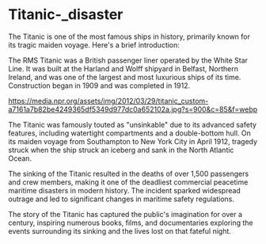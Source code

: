 # Titanic-_disaster

The Titanic is one of the most famous ships in history, primarily known for its tragic maiden voyage. Here's a brief introduction:

The RMS Titanic was a British passenger liner operated by the White Star Line. It was built at the Harland and Wolff shipyard in Belfast, Northern Ireland, and was one of the largest and most luxurious ships of its time. Construction began in 1909 and was completed in 1912.

https://media.npr.org/assets/img/2012/03/29/titanic_custom-a7161a7b82be4249365df5349d977dc0a652102a.jpg?s=900&c=85&f=webp

The Titanic was famously touted as "unsinkable" due to its advanced safety features, including watertight compartments and a double-bottom hull. On its maiden voyage from Southampton to New York City in April 1912, tragedy struck when the ship struck an iceberg and sank in the North Atlantic Ocean.

The sinking of the Titanic resulted in the deaths of over 1,500 passengers and crew members, making it one of the deadliest commercial peacetime maritime disasters in modern history. The incident sparked widespread outrage and led to significant changes in maritime safety regulations.

The story of the Titanic has captured the public's imagination for over a century, inspiring numerous books, films, and documentaries exploring the events surrounding its sinking and the lives lost on that fateful night.

